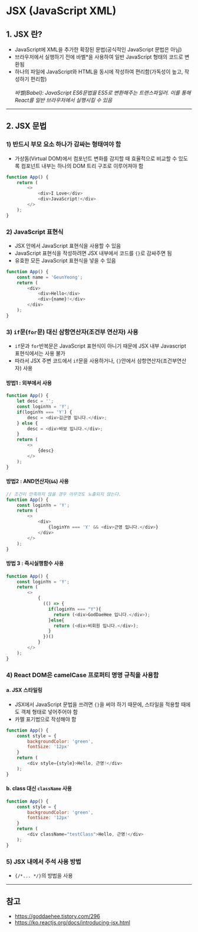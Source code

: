 # **JSX (JavaScript XML)**
## 1. JSX 란?
- JavaScript에 XML을 추가한 확장된 문법(공식적인 JavaScript 문법은 아님)
- 브라우저에서 실행하기 전에 바벨*을 사용하여 일반 JavaScript 형태의 코드로 변환됨
- 하나의 파일에 JavaScript와 HTML을 동시에 작성하여 편리함(가독성이 높고, 작성하기 편리함)
<br><br>
*바벨(Babel): JavaScript ES6문법을 ES5로 변환해주는 트랜스파일러. 이를 통해 React를 일반 브라우저에서 실행시킬 수 있음*

----

## 2. JSX 문법
### 1) 반드시 부모 요소 하나가 감싸는 형태여야 함
- 가상돔(Virtual DOM)에서 컴포넌트 변화를 감지할 때 효율적으로 비교할 수 있도록 컴포넌트 내부는 하나의 DOM 트리 구조로 이루어져야 함
```javascript
function App() {
	return (
		<>
			<div>I Love</div>
			<div>JavaScript!</div>
		</>
	);
}
```
### 2) JavaScript 표현식
- JSX 안에서 JavaScript 표현식을 사용할 수 있음
- JavaScript 표현식을 작성하려면 JSX 내부에서 코드를 ```{}```로 감싸주면 됨
- 유효한 모든 JavaScript 표현식을 넣을 수 있음
```javascript
function App() {
	const name = 'GeunYeong';
	return (
		<div>
			<div>Hello</div>
			<div>{name}!</div>
		</div>
	);
}
```
### 3) ```if```문(```for```문) 대신 삼항연산자(조건부 연산자) 사용
- ```if```문과 ```for```반복문은 JavaScript 표현식이 아니기 때문에 JSX 내부 Javascript 표현식에서는 사용 불가
- 따라서 JSX 주변 코드에서 ```if```문을 사용하거나, ```{}```안에서 삼항연산자(조건부연산자) 사용
#### 방법1 : 외부에서 사용
```javascript
function App() {
	let desc = '';
	const loginYn = 'Y';
	if(loginYn === 'Y') {
		desc = <div>김근영 입니다.</div>;
	} else {
		desc = <div>바보 입니다.</div>;
	}
	return (
		<>
			{desc}
		</>
	);
}
```
#### 방법2 : AND연산자(```&&```) 사용
```javascript
// 조건이 만족하지 않을 경우 아무것도 노출되지 않는다.
function App() {
	const loginYn = 'Y';
	return (
		<>
			<div>
				{loginYn === 'Y' && <div>근영 입니다.</div>}
			</div>
		</>
	);
}
```
#### 방법 3 : 즉시실행함수 사용
```javascript
function App() {
	const loginYn = 'Y';
	return (
		<>
			{
			  (() => {
				if(loginYn === "Y"){
				  return (<div>GodDaeHee 입니다.</div>);
				}else{
				  return (<div>비회원 입니다.</div>);
				}
			  })()
			}
		</>
	);
}
```
### 4) React DOM은 camelCase 프로퍼티 명명 규칙을 사용함
#### a. JSX 스타일링
- JSX에서 JavaScript 문법을 쓰려면 ```{}```을 써야 하기 때문에, 스타일을 적용할 때에도 객체 형태로 넣어주어야 함
- 카멜 표기법으로 작성해야 함
```javascript
function App() {
	const style = {
		backgroundColor: 'green',
		fontSize: '12px'
	}
	return (
		<div style={style}>Hello, 근영!</div>
	);
}
```
#### b. class 대신 ```className``` 사용
```javascript
function App() {
	const style = {
		backgroundColor: 'green',
		fontSize: '12px'
	}
	return (
		<div className="testClass">Hello, 근영!</div>
	);
}
```
### 5) JSX 내에서 주석 사용 방법
- ```{/*... */}```의 방법을 사용

----
## 참고
- https://goddaehee.tistory.com/296
- https://ko.reactjs.org/docs/introducing-jsx.html
